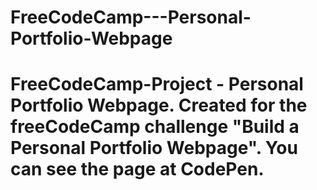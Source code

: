 # FreeCodeCamp---Personal-Portfolio-Webpage
# FreeCodeCamp-Project -  Personal Portfolio Webpage. Created for the freeCodeCamp challenge "Build a Personal Portfolio Webpage".  You can see the page at CodePen.
